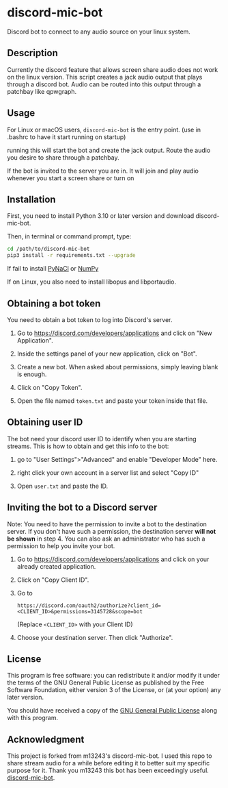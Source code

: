 # discord-mic-bot

Discord bot to connect to any audio source on your linux system.

## Description

Currently the discord feature that allows screen share audio
does not work on the linux version. This script creates
a jack audio output that plays through a discord bot.
Audio can be routed into this output through a patchbay
like qpwgraph.

## Usage

For Linux or macOS users, `discord-mic-bot` is the entry point.
(use in .bashrc to have it start running on startup)

running this will start the bot and create the jack output.
Route the audio you desire to share through a patchbay.

If the bot is invited to the server you are in. It will join
and play audio whenever you start a screen share or turn on


## Installation

First, you need to install Python 3.10 or later version and download
discord-mic-bot.

Then, in terminal or command prompt, type:
```sh
cd /path/to/discord-mic-bot
pip3 install -r requirements.txt --upgrade
```

If fail to install
[PyNaCl](https://github.com/pyca/pynacl/issues/637#issuecomment-710127304) or
[NumPy](https://developercommunity.visualstudio.com/content/problem/1207405/fmod-after-an-update-to-windows-2004-is-causing-a.html)

If on Linux, you also need to install libopus and libportaudio.

## Obtaining a bot token

You need to obtain a bot token to log into Discord's server.

1. Go to <https://discord.com/developers/applications> and click on "New
   Application".

2. Inside the settings panel of your new application, click on "Bot".

3. Create a new bot. When asked about permissions, simply leaving blank is
   enough.

4. Click on "Copy Token".

5. Open the file named `token.txt` and paste your token inside that file.

## Obtaining user ID

The bot need your discord user ID to identify when you are starting streams.
This is how to obtain and get this info to the bot:

1. go to "User Settings">"Advanced" and enable "Developer Mode" here.

2. right click your own account in a server list and select "Copy ID"

3. Open `user.txt` and paste the ID.

## Inviting the bot to a Discord server

Note: You need to have the permission to invite a bot to the destination server.
If you don't have such a permission, the destination server **will not be
shown** in step 4. You can also ask an administrator who has such a permission
to help you invite your bot.

1. Go to <https://discord.com/developers/applications> and click on your already
   created application.

2. Click on "Copy Client ID".

3. Go to
   ```
   https://discord.com/oauth2/authorize?client_id=<CLIENT_ID>&permissions=3145728&scope=bot
   ```
   (Replace `<CLIENT_ID>` with your Client ID)

4. Choose your destination server. Then click "Authorize".


## License

This program is free software: you can redistribute it and/or modify it under
the terms of the GNU General Public License as published by the Free Software
Foundation, either version 3 of the License, or (at your option) any later
version.

You should have received a copy of the [GNU General Public License](LICENSE)
along with this program.

## Acknowledgment

This project is forked from m13243's discord-mic-bot. I used this
repo to share stream audio for a while before editing it to better
suit my specific purpose for it. Thank you m13243 this bot has been
exceedingly useful.
[discord-mic-bot](https://github.com/m13253/discord-mic-bot).
